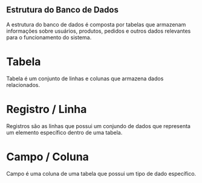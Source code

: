 ## Estrutura do Banco de Dados
A estrutura do banco de dados é composta por tabelas que armazenam informações sobre usuários, produtos, pedidos e outros dados relevantes para o funcionamento do sistema. 

# Tabela
Tabela é um conjunto de linhas e colunas que armazena dados relacionados.

# Registro / Linha
Registros são as linhas que possui um conjundo de dados que representa um elemento específico dentro de uma tabela.

# Campo / Coluna
Campo é uma coluna de uma tabela que possui um tipo de dado específico. 

